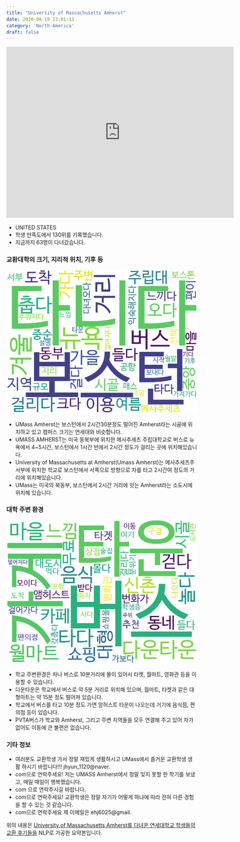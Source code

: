 ```yaml
---
title: "University of Massachusetts Amherst"
date: 2020-08-19 13:01:13
category: 'North-America'
draft: false
---
```


<iframe
width="600"
height="450"
frameborder="0" style="border:0"
src="https://www.google.com/maps/embed/v1/place?key=AIzaSyC9e1AME-pVmWC4hBpFdu5S4dKzyepa3HQ&q=University+of+Massachusetts+Amherst&center=42.3867598,-72.5300515&zoom=14" allowfullscreen>
</iframe>

* UNITED STATES
* 학생 만족도에서 130위를 기록했습니다.
* 지금까지 63명이 다녀갔습니다. 

### 교환대학의 크기, 지리적 위치, 기후 등

![gen_info-WordCloud](../univ_wordclouds_okt/gen_info/US000212_gen_info_okt.png)

* UMass Amherst는 보스턴에서 2시간30분정도 떨어진 Amherst라는 시골에 위치하고 있고 캠퍼스 크기는 연세대와 비슷합니다.
* UMASS AMHERST는 미국 동북부에 위치한 메사추세츠 주립대학교로 버스로 뉴욕에서 4~5시간, 보스턴에서 1시간 반에서 2시간 정도가 걸리는 곳에 위치해있습니다.
* University of Massachusetts at Amherst(Umass Amherst)는 메사추세츠주 서부에 위치한 학교로 보스턴에서 서쪽으로 방향으로 차를 타고 2시간여 정도의 거리에 위치해있습니다.
* UMass는 미국의 북동부, 보스턴에서 2시간 거리에 잇는 Amherst라는 소도시에 위치해 있습니다.


### 대학 주변 환경

![env_info-WordCloud](../univ_wordclouds_okt/env_info/US000212_env_info_okt.png)

* 학교 주변환경은 차나 버스로 10분거리에 몰이 있어서 타켓, 월마트, 영화관 등을 이용할 수 있습니다.
* 다운타운은 학교에서 버스로 약 5분 거리로 위치해 있으며, 월마트, 타켓과 같은 대형마트는 약 15분 정도 떨어져 있습니다.
* 학교에서 버스를 타고 10분 정도 가면 암허스트 타운이 나오는데 거기에 음식점, 편의점 등이 있습니다.
* PVTA버스가 학교와 Amherst, 그리고 주변 지역들을 모두 연결해 주고 있어 차가 없어도 이동에 큰 불편은 없습니다.


### 기타 정보

* 여러분도 교환학생 가서 정말 재밌게 생활하시고 UMass에서 즐거운 교환학생 생활 하시기 바랍니다!!! jhyun_1120@naver.
* com으로 연락주세요! 저는 UMASS Amherst에서 정말 잊지 못할 한 학기를 보냈고, 매일 매일이 행복했습니다.
* com 으로 연락주시길 바랍니다.
* com으로 연락주세요! 교환학생은 정말 자기가 어떻게 하냐에 따라 전혀 다른 경험을 할 수 있는 것 같습니다.
* com으로 연락주세요 제 이메일은 ehj6025@gmail.


위의 내용은 [University of Massachusetts Amherst를 다녀온 연세대학교 학생들의 교환 후기들을](http://oia.yonsei.ac.kr/partner/expReport.asp?ucode=US000212&bgbn=A) NLP로 가공한 요약본입니다. 
